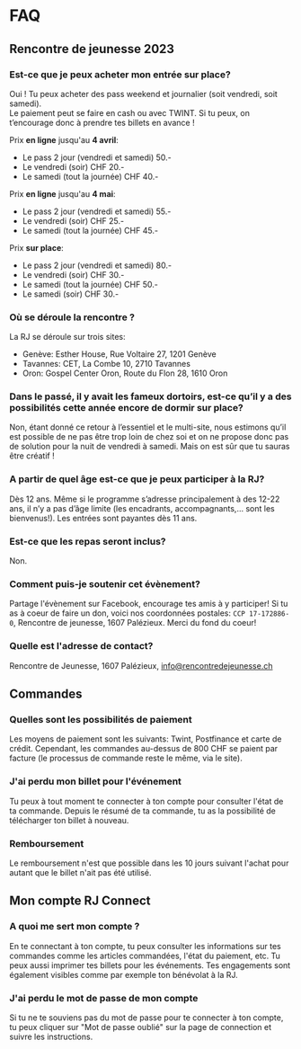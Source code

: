 # FAQ

## Rencontre de jeunesse 2023

### Est-ce que je peux acheter mon entrée sur place?

Oui ! Tu peux acheter des pass weekend et journalier (soit vendredi, soit samedi).<br>
Le paiement peut se faire en cash ou avec TWINT. Si tu peux, on t’encourage donc à prendre tes billets en avance !

Prix **en ligne** jusqu'au **4 avril**:

- Le pass 2 jour (vendredi et samedi) 50.-
- Le vendredi (soir) CHF 20.-
- Le samedi (tout la journée) CHF 40.-

Prix **en ligne** jusqu'au **4 mai**:

- Le pass 2 jour (vendredi et samedi) 55.-
- Le vendredi (soir) CHF 25.-
- Le samedi (tout la journée) CHF 45.-

Prix **sur place**:

- Le pass 2 jour (vendredi et samedi) 80.-
- Le vendredi (soir) CHF 30.-
- Le samedi (tout la journée) CHF 50.-
- Le samedi (soir) CHF 30.-

### Où se déroule la rencontre ?

La RJ se déroule sur trois sites:
- Genève: Esther House, Rue Voltaire 27, 1201 Genève
- Tavannes: CET, La Combe 10, 2710 Tavannes
- Oron: Gospel Center Oron, Route du Flon 28, 1610 Oron

### Dans le passé, il y avait les fameux dortoirs, est-ce qu’il y a des possibilités cette année encore de dormir sur place?

Non, étant donné ce retour à l’essentiel et le multi-site, nous estimons qu’il est possible de ne pas être trop loin de chez soi et on ne propose donc pas de solution pour la nuit de vendredi à samedi. Mais on est sûr que tu sauras être créatif !

### A partir de quel âge est-ce que je peux participer à la RJ?

Dès 12 ans. Même si le programme s’adresse principalement à des 12-22 ans, il n’y a pas d’âge limite (les encadrants, accompagnants,... sont les bienvenus!). Les entrées sont payantes dès 11 ans.

### Est-ce que les repas seront inclus?

Non.

### Comment puis-je soutenir cet évènement?

Partage l'évènement sur Facebook, encourage tes amis à y participer! Si tu as à coeur de faire un don, voici nos coordonnées postales: `CCP 17-172886-0`, Rencontre de jeunesse, 1607 Palézieux. Merci du fond du coeur!

### Quelle est l'adresse de contact?

Rencontre de Jeunesse, 1607 Palézieux, info@rencontredejeunesse.ch

## Commandes

### Quelles sont les possibilités de paiement

Les moyens de paiement sont les suivants: Twint, Postfinance et carte de crédit. Cependant, les commandes au-dessus de 800 CHF se paient par facture (le processus de commande reste le même, via le site).

### J'ai perdu mon billet pour l'événement

Tu peux à tout moment te connecter à ton compte pour consulter l'état de ta commande. Depuis le résumé de ta commande, tu as la possibilité de télécharger ton billet à nouveau.

### Remboursement

Le remboursement n'est que possible dans les 10 jours suivant l'achat pour autant que le billet n'ait pas été utilisé.

## Mon compte RJ Connect

### A quoi me sert mon compte ?

En te connectant à ton compte, tu peux consulter les informations sur tes commandes comme les articles commandées, l'état du paiement, etc. Tu peux aussi imprimer tes billets pour les événements. Tes engagements sont également visibles comme par exemple ton bénévolat à la RJ.

### J'ai perdu le mot de passe de mon compte

Si tu ne te souviens pas du mot de passe pour te connecter à ton compte, tu peux cliquer sur "Mot de passe oublié" sur la page de connection et suivre les instructions.